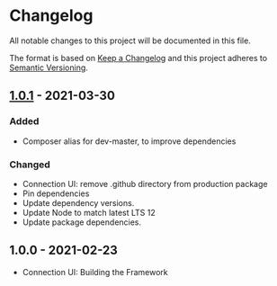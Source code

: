 # Changelog

All notable changes to this project will be documented in this file.

The format is based on [Keep a Changelog](https://keepachangelog.com/en/1.0.0/)
and this project adheres to [Semantic Versioning](https://semver.org/spec/v2.0.0.html).

## [1.0.1] - 2021-03-30
### Added
- Composer alias for dev-master, to improve dependencies

### Changed
- Connection UI: remove .github directory from production package
- Pin dependencies
- Update dependency versions.
- Update Node to match latest LTS 12
- Update package dependencies.

## 1.0.0 - 2021-02-23

- Connection UI: Building the Framework

[1.0.1]: https://github.com/Automattic/jetpack-connection-ui/compare/v1.0.0...v1.0.1
